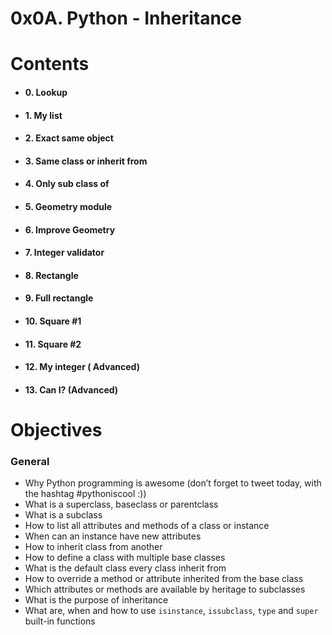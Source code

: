 
# 0x0A. Python - Inheritance

# **Contents**

-   #### 0. Lookup
    
-   #### 1. My list
    
-   #### 2. Exact same object
    
-   #### 3. Same class or inherit from
    
-   #### 4. Only sub class of
    
-   #### 5. Geometry module
    
-  #### 6. Improve Geometry
    
-   #### 7. Integer validator
    
-  #### 8. Rectangle

-   #### 9. Full rectangle

- #### 10. Square #1

- #### 11. Square #2
- #### 12. My integer ( Advanced)
- #### 13. Can I? (Advanced)

# Objectives

### 

### General

-   Why Python programming is awesome (don’t forget to tweet today, with the hashtag #pythoniscool :))
-   What is a superclass, baseclass or parentclass
-   What is a subclass
-   How to list all attributes and methods of a class or instance
-   When can an instance have new attributes
-   How to inherit class from another
-   How to define a class with multiple base classes
-   What is the default class every class inherit from
-   How to override a method or attribute inherited from the base class
-   Which attributes or methods are available by heritage to subclasses
-   What is the purpose of inheritance
-   What are, when and how to use  `isinstance`,  `issubclass`,  `type`  and  `super`  built-in functions
